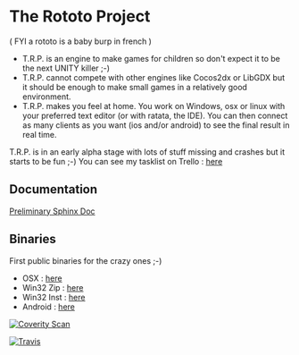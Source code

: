 # The Rototo Project

( FYI a rototo is a baby burp in french )

* T.R.P. is an engine to make games for children so don't expect it to be the next UNITY killer ;-)
* T.R.P. cannot compete with other engines like Cocos2dx or LibGDX but it should be enough to make small games in a relatively good environment.
* T.R.P. makes you feel at home. You work on Windows, osx or linux with your preferred text editor (or with ratata, the IDE). You can then connect as many clients as you want (ios and/or android) to see the final result in real time.
 
T.R.P. is in an early alpha stage with lots of stuff missing and crashes but it starts to be fun ;-)
You can see my tasklist on Trello : [here](https://trello.com/b/BuZnyeq9)

## Documentation

[Preliminary Sphinx Doc](http://domdumont.github.io/trp/introducing_trp/index.html)

## Binaries 

First public binaries for the crazy ones ;-) 

* OSX        : [here](http://www.mediafire.com/download/169xn3fidbntdse/trp.dmg)
* Win32 Zip  : [here](http://www.mediafire.com/download/42nx7mju6ub2g0o/trp-win32.zip)
* Win32 Inst : [here](http://www.mediafire.com/download/uv5ppbai9xgkxav/trp_setup.exe)
* Android    : [here](http://www.mediafire.com/download/nuz5hpox87p31uo/rototo.apk)

[![Coverity Scan](https://img.shields.io/coverity/scan/6611.svg)]()

[![Travis](https://img.shields.io/travis/DomDumont/trp.svg)]()




